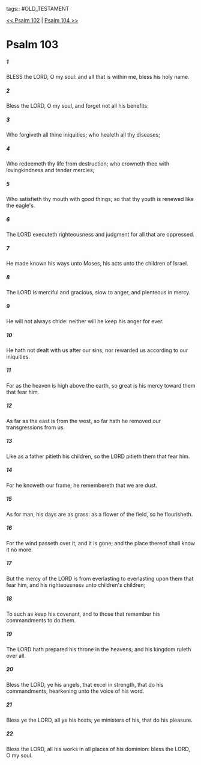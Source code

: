 tags:: #OLD_TESTAMENT

[<< Psalm 102](OLD_TESTAMENT/19_Psalms/Psalm_102.md) | [Psalm 104 >>](OLD_TESTAMENT/19_Psalms/Psalm_104.md)

# Psalm 103

##### 1

BLESS the LORD, O my soul: and all that is within me, bless his holy name.

##### 2

Bless the LORD, O my soul, and forget not all his benefits:

##### 3

Who forgiveth all thine iniquities; who healeth all thy diseases;

##### 4

Who redeemeth thy life from destruction; who crowneth thee with lovingkindness and tender mercies;

##### 5

Who satisfieth thy mouth with good things; so that thy youth is renewed like the eagle's.

##### 6

The LORD executeth righteousness and judgment for all that are oppressed.

##### 7

He made known his ways unto Moses, his acts unto the children of Israel.

##### 8

The LORD is merciful and gracious, slow to anger, and plenteous in mercy.

##### 9

He will not always chide: neither will he keep his anger for ever.

##### 10

He hath not dealt with us after our sins; nor rewarded us according to our iniquities.

##### 11

For as the heaven is high above the earth, so great is his mercy toward them that fear him.

##### 12

As far as the east is from the west, so far hath he removed our transgressions from us.

##### 13

Like as a father pitieth his children, so the LORD pitieth them that fear him.

##### 14

For he knoweth our frame; he remembereth that we are dust.

##### 15

As for man, his days are as grass: as a flower of the field, so he flourisheth.

##### 16

For the wind passeth over it, and it is gone; and the place thereof shall know it no more.

##### 17

But the mercy of the LORD is from everlasting to everlasting upon them that fear him, and his righteousness unto children's children;

##### 18

To such as keep his covenant, and to those that remember his commandments to do them.

##### 19

The LORD hath prepared his throne in the heavens; and his kingdom ruleth over all.

##### 20

Bless the LORD, ye his angels, that excel in strength, that do his commandments, hearkening unto the voice of his word.

##### 21

Bless ye the LORD, all ye his hosts; ye ministers of his, that do his pleasure.

##### 22

Bless the LORD, all his works in all places of his dominion: bless the LORD, O my soul.
